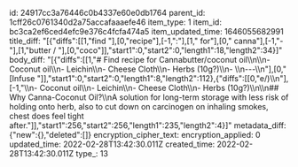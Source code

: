 id: 24917cc3a76446c0b4337e60e0db1764
parent_id: 1cff26c0761340d2a75accafaaaefe46
item_type: 1
item_id: bc3ca2ef6ced4efc9e376c4fcfa474a5
item_updated_time: 1646055682991
title_diff: "[{\"diffs\":[[1,\"find \"],[0,\"recipe\"],[-1,\":\"],[1,\" for\"],[0,\" canna\"],[-1,\"-\"],[1,\"butter / \"],[0,\"coco\"]],\"start1\":0,\"start2\":0,\"length1\":18,\"length2\":34}]"
body_diff: "[{\"diffs\":[[1,\"# Find recipe for Cannabutter/coconut oil\\\n\\\n- Coconut oil\\\n- Leichin\\\n- Cheese Cloth\\\n- Herbs (10g?)\\\n- \\\n---\\\n\"],[0,\"[Infuse \"]],\"start1\":0,\"start2\":0,\"length1\":8,\"length2\":112},{\"diffs\":[[0,\"e/)\\\n\"],[-1,\"\\\n- Coconut oil\\\n- Leichin\\\n- Cheese Cloth\\\n- Herbs (10g?)\\\n\\\n## Why Canna-Coconut Oil?\\\nA solution for long-term storage with less risk of holding onto herb, also to cut down on carcinogen on inhaling smokes, chest does feel tight after.\"]],\"start1\":256,\"start2\":256,\"length1\":235,\"length2\":4}]"
metadata_diff: {"new":{},"deleted":[]}
encryption_cipher_text: 
encryption_applied: 0
updated_time: 2022-02-28T13:42:30.011Z
created_time: 2022-02-28T13:42:30.011Z
type_: 13
